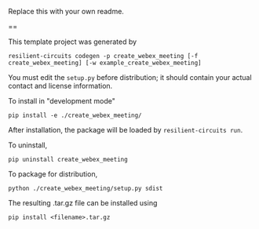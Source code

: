 Replace this with your own readme.

==

This template project was generated by

    resilient-circuits codegen -p create_webex_meeting [-f create_webex_meeting] [-w example_create_webex_meeting]


You must edit the `setup.py` before distribution;
it should contain your actual contact and license information.

To install in "development mode"

    pip install -e ./create_webex_meeting/

After installation, the package will be loaded by `resilient-circuits run`.


To uninstall,

    pip uninstall create_webex_meeting


To package for distribution,

    python ./create_webex_meeting/setup.py sdist

The resulting .tar.gz file can be installed using

    pip install <filename>.tar.gz
